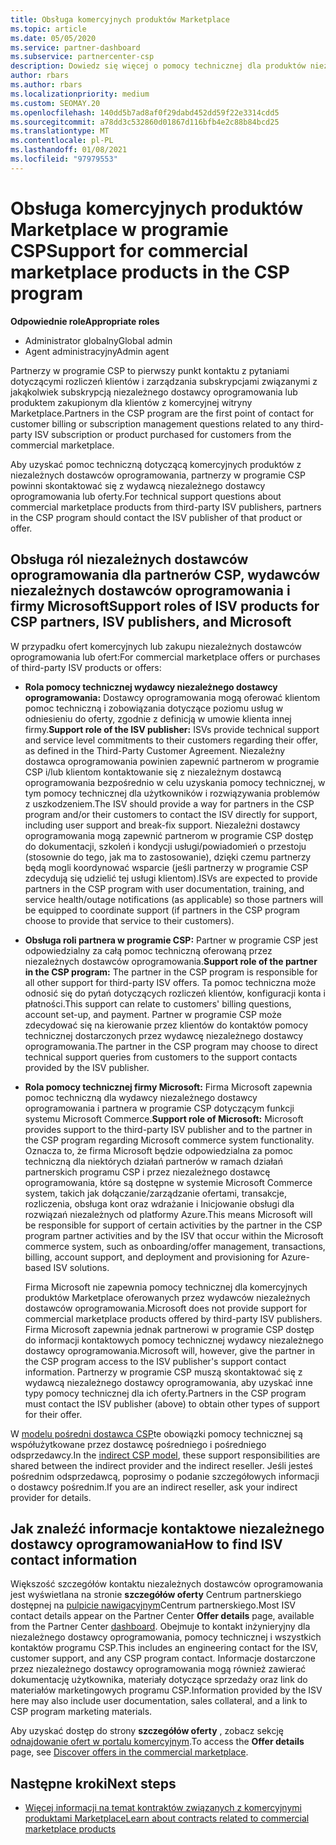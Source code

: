 ```yaml
---
title: Obsługa komercyjnych produktów Marketplace
ms.topic: article
ms.date: 05/05/2020
ms.service: partner-dashboard
ms.subservice: partnercenter-csp
description: Dowiedz się więcej o pomocy technicznej dla produktów niezależnych dostawców oprogramowania lub subskrypcji na komercyjnym rynku programu CSP.
author: rbars
ms.author: rbars
ms.localizationpriority: medium
ms.custom: SEOMAY.20
ms.openlocfilehash: 140dd5b7ad8af0f29dabd452dd59f22e3314cdd5
ms.sourcegitcommit: a78dd3c532860d01867d116bfb4e2c88b84bcd25
ms.translationtype: MT
ms.contentlocale: pl-PL
ms.lasthandoff: 01/08/2021
ms.locfileid: "97979553"
---
```

# <a name="support-for-commercial-marketplace-products-in-the-csp-program"></a><span data-ttu-id="f1895-103">Obsługa komercyjnych produktów Marketplace w programie CSP</span><span class="sxs-lookup"><span data-stu-id="f1895-103">Support for commercial marketplace products in the CSP program</span></span>


<span data-ttu-id="f1895-104">**Odpowiednie role**</span><span class="sxs-lookup"><span data-stu-id="f1895-104">**Appropriate roles**</span></span>

- <span data-ttu-id="f1895-105">Administrator globalny</span><span class="sxs-lookup"><span data-stu-id="f1895-105">Global admin</span></span>
- <span data-ttu-id="f1895-106">Agent administracyjny</span><span class="sxs-lookup"><span data-stu-id="f1895-106">Admin agent</span></span>

<span data-ttu-id="f1895-107">Partnerzy w programie CSP to pierwszy punkt kontaktu z pytaniami dotyczącymi rozliczeń klientów i zarządzania subskrypcjami związanymi z jakąkolwiek subskrypcją niezależnego dostawcy oprogramowania lub produktem zakupionym dla klientów z komercyjnej witryny Marketplace.</span><span class="sxs-lookup"><span data-stu-id="f1895-107">Partners in the CSP program are the first point of contact for customer billing or subscription management questions related to any third-party ISV subscription or product purchased for customers from the commercial marketplace.</span></span>

<span data-ttu-id="f1895-108">Aby uzyskać pomoc techniczną dotyczącą komercyjnych produktów z niezależnych dostawców oprogramowania, partnerzy w programie CSP powinni skontaktować się z wydawcą niezależnego dostawcy oprogramowania lub oferty.</span><span class="sxs-lookup"><span data-stu-id="f1895-108">For technical support questions about commercial marketplace products from third-party ISV publishers, partners in the CSP program should contact the ISV publisher of that product or offer.</span></span>

## <a name="support-roles-of-isv-products-for-csp-partners-isv-publishers-and-microsoft"></a><span data-ttu-id="f1895-109">Obsługa ról niezależnych dostawców oprogramowania dla partnerów CSP, wydawców niezależnych dostawców oprogramowania i firmy Microsoft</span><span class="sxs-lookup"><span data-stu-id="f1895-109">Support roles of ISV products for CSP partners, ISV publishers, and Microsoft</span></span>

<span data-ttu-id="f1895-110">W przypadku ofert komercyjnych lub zakupu niezależnych dostawców oprogramowania lub ofert:</span><span class="sxs-lookup"><span data-stu-id="f1895-110">For commercial marketplace offers or purchases of third-party ISV products or offers:</span></span>

- <span data-ttu-id="f1895-111">**Rola pomocy technicznej wydawcy niezależnego dostawcy oprogramowania:** Dostawcy oprogramowania mogą oferować klientom pomoc techniczną i zobowiązania dotyczące poziomu usług w odniesieniu do oferty, zgodnie z definicją w umowie klienta innej firmy.</span><span class="sxs-lookup"><span data-stu-id="f1895-111">**Support role of the ISV publisher:** ISVs provide technical support and service level commitments to their customers regarding their offer, as defined in the Third-Party Customer Agreement.</span></span> <span data-ttu-id="f1895-112">Niezależny dostawca oprogramowania powinien zapewnić partnerom w programie CSP i/lub klientom kontaktowanie się z niezależnym dostawcą oprogramowania bezpośrednio w celu uzyskania pomocy technicznej, w tym pomocy technicznej dla użytkowników i rozwiązywania problemów z uszkodzeniem.</span><span class="sxs-lookup"><span data-stu-id="f1895-112">The ISV should provide a way for partners in the CSP program and/or their customers to contact the ISV directly for support, including user support and break-fix support.</span></span> <span data-ttu-id="f1895-113">Niezależni dostawcy oprogramowania mogą zapewnić partnerom w programie CSP dostęp do dokumentacji, szkoleń i kondycji usługi/powiadomień o przestoju (stosownie do tego, jak ma to zastosowanie), dzięki czemu partnerzy będą mogli koordynować wsparcie (jeśli partnerzy w programie CSP zdecydują się udzielić tej usługi klientom).</span><span class="sxs-lookup"><span data-stu-id="f1895-113">ISVs are expected to provide partners in the CSP program with user documentation, training, and service health/outage notifications (as applicable) so those partners will be equipped to coordinate support (if partners in the CSP program choose to provide that service to their customers).</span></span>

- <span data-ttu-id="f1895-114">**Obsługa roli partnera w programie CSP:** Partner w programie CSP jest odpowiedzialny za całą pomoc techniczną oferowaną przez niezależnych dostawców oprogramowania.</span><span class="sxs-lookup"><span data-stu-id="f1895-114">**Support role of the partner in the CSP program:** The partner in the CSP program is responsible for all other support for third-party ISV offers.</span></span> <span data-ttu-id="f1895-115">Ta pomoc techniczna może odnosić się do pytań dotyczących rozliczeń klientów, konfiguracji konta i płatności.</span><span class="sxs-lookup"><span data-stu-id="f1895-115">This support can relate to customers' billing questions, account set-up, and payment.</span></span> <span data-ttu-id="f1895-116">Partner w programie CSP może zdecydować się na kierowanie przez klientów do kontaktów pomocy technicznej dostarczonych przez wydawcę niezależnego dostawcy oprogramowania.</span><span class="sxs-lookup"><span data-stu-id="f1895-116">The partner in the CSP program may choose to direct technical support queries from customers to the support contacts provided by the ISV publisher.</span></span>

- <span data-ttu-id="f1895-117">**Rola pomocy technicznej firmy Microsoft:** Firma Microsoft zapewnia pomoc techniczną dla wydawcy niezależnego dostawcy oprogramowania i partnera w programie CSP dotyczącym funkcji systemu Microsoft Commerce.</span><span class="sxs-lookup"><span data-stu-id="f1895-117">**Support role of Microsoft:** Microsoft provides support to the third-party ISV publisher and to the partner in the CSP program regarding Microsoft commerce system functionality.</span></span> <span data-ttu-id="f1895-118">Oznacza to, że firma Microsoft będzie odpowiedzialna za pomoc techniczną dla niektórych działań partnerów w ramach działań partnerskich programu CSP i przez niezależnego dostawcę oprogramowania, które są dostępne w systemie Microsoft Commerce system, takich jak dołączanie/zarządzanie ofertami, transakcje, rozliczenia, obsługa kont oraz wdrażanie i Inicjowanie obsługi dla rozwiązań niezależnych od platformy Azure.</span><span class="sxs-lookup"><span data-stu-id="f1895-118">This means Microsoft will be responsible for support of certain activities by the partner in the CSP program partner activities and by the ISV that occur within the Microsoft commerce system, such as onboarding/offer management, transactions, billing, account support, and deployment and provisioning for Azure-based ISV solutions.</span></span>

    <span data-ttu-id="f1895-119">Firma Microsoft nie zapewnia pomocy technicznej dla komercyjnych produktów Marketplace oferowanych przez wydawców niezależnych dostawców oprogramowania.</span><span class="sxs-lookup"><span data-stu-id="f1895-119">Microsoft does not provide support for commercial marketplace products offered by third-party ISV publishers.</span></span> <span data-ttu-id="f1895-120">Firma Microsoft zapewnia jednak partnerowi w programie CSP dostęp do informacji kontaktowych pomocy technicznej wydawcy niezależnego dostawcy oprogramowania.</span><span class="sxs-lookup"><span data-stu-id="f1895-120">Microsoft will, however, give the partner in the  CSP program access to the ISV publisher's support contact information.</span></span> <span data-ttu-id="f1895-121">Partnerzy w programie CSP muszą skontaktować się z wydawcą niezależnego dostawcy oprogramowania, aby uzyskać inne typy pomocy technicznej dla ich oferty.</span><span class="sxs-lookup"><span data-stu-id="f1895-121">Partners in the CSP program must contact the ISV publisher (above) to obtain other types of support for their offer.</span></span>

<span data-ttu-id="f1895-122">W [modelu pośredni dostawca CSP](csp-overview.md#indirect-model)te obowiązki pomocy technicznej są współużytkowane przez dostawcę pośredniego i pośredniego odsprzedawcy.</span><span class="sxs-lookup"><span data-stu-id="f1895-122">In the [indirect CSP model](csp-overview.md#indirect-model), these support responsibilities are shared between the indirect provider and the indirect reseller.</span></span> <span data-ttu-id="f1895-123">Jeśli jesteś pośrednim odsprzedawcą, poprosimy o podanie szczegółowych informacji o dostawcy pośrednim.</span><span class="sxs-lookup"><span data-stu-id="f1895-123">If you are an indirect reseller, ask your indirect provider for details.</span></span>

## <a name="how-to-find-isv-contact-information"></a><span data-ttu-id="f1895-124">Jak znaleźć informacje kontaktowe niezależnego dostawcy oprogramowania</span><span class="sxs-lookup"><span data-stu-id="f1895-124">How to find ISV contact information</span></span>

<span data-ttu-id="f1895-125">Większość szczegółów kontaktu niezależnych dostawców oprogramowania jest wyświetlana na stronie **szczegółów oferty** Centrum partnerskiego dostępnej na [pulpicie nawigacyjnym](https://partner.microsoft.com/dashboard)Centrum partnerskiego.</span><span class="sxs-lookup"><span data-stu-id="f1895-125">Most ISV contact details appear on the Partner Center **Offer details** page, available from the Partner Center [dashboard](https://partner.microsoft.com/dashboard).</span></span> <span data-ttu-id="f1895-126">Obejmuje to kontakt inżynieryjny dla niezależnego dostawcy oprogramowania, pomocy technicznej i wszystkich kontaktów programu CSP.</span><span class="sxs-lookup"><span data-stu-id="f1895-126">This includes an engineering contact for the ISV, customer support, and any CSP program contact.</span></span> <span data-ttu-id="f1895-127">Informacje dostarczone przez niezależnego dostawcy oprogramowania mogą również zawierać dokumentację użytkownika, materiały dotyczące sprzedaży oraz link do materiałów marketingowych programu CSP.</span><span class="sxs-lookup"><span data-stu-id="f1895-127">Information provided by the ISV here may also include user documentation, sales collateral, and a link to CSP program marketing materials.</span></span>

<span data-ttu-id="f1895-128">Aby uzyskać dostęp do strony **szczegółów oferty** , zobacz sekcję [odnajdowanie ofert w portalu komercyjnym](csp-commercial-marketplace-discover.md#view-marketplace-offers-in-partner-center).</span><span class="sxs-lookup"><span data-stu-id="f1895-128">To access the **Offer details** page, see [Discover offers in the commercial marketplace](csp-commercial-marketplace-discover.md#view-marketplace-offers-in-partner-center).</span></span>

## <a name="next-steps"></a><span data-ttu-id="f1895-129">Następne kroki</span><span class="sxs-lookup"><span data-stu-id="f1895-129">Next steps</span></span>

- [<span data-ttu-id="f1895-130">Więcej informacji na temat kontraktów związanych z komercyjnymi produktami Marketplace</span><span class="sxs-lookup"><span data-stu-id="f1895-130">Learn about contracts related to commercial marketplace products</span></span>](csp-commercial-marketplace-contracting.md)
